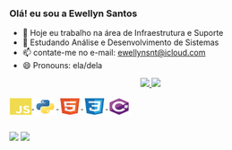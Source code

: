 ### Olá! eu sou a Ewellyn Santos

- 🔭 Hoje eu trabalho na área de Infraestrutura e Suporte
- 🌱 Estudando Análise e Desenvolvimento de Sistemas
- 📫 contate-me no e-mail: ewellynsnt@icloud.com 
- 😄 Pronouns: ela/dela

<div align="center">
  <a href="https://github.com/EwellynSantos">
  <img height="165em" src="https://github-readme-stats.vercel.app/api?username=EwellynSantos&show_icons=true&theme=dracula&include_all_commits=true&count_private=true"/>
  <img height="145em" src="https://github-readme-stats.vercel.app/api/top-langs/?username=EwellynSantos&layout=compact&langs_count=7&theme=dracula"/>
</div>
  
  <div style="display: inline_block"><br>
  <img align="center" alt="Eve-Js" height="30" width="40" src="https://raw.githubusercontent.com/devicons/devicon/master/icons/javascript/javascript-plain.svg">
  <img align="center" alt="Eve-Python" height="30" width="40" src="https://raw.githubusercontent.com/devicons/devicon/master/icons/python/python-original.svg">
  <img align="center" alt="Eve-HTML" height="30" width="40" src="https://raw.githubusercontent.com/devicons/devicon/master/icons/html5/html5-original.svg">
  <img align="center" alt="Eve-CSS" height="30" width="40" src="https://raw.githubusercontent.com/devicons/devicon/master/icons/css3/css3-original.svg">
  <img align="center" alt="Eve-Csharp" height="30" width="40" src="https://raw.githubusercontent.com/devicons/devicon/master/icons/csharp/csharp-original.svg">
</div>
  
  ##
  <div> 
 
  <a href="https://instagram.com/milesnt_" target="_blank"><img src="https://img.shields.io/badge/-Instagram-%23E4405F?style=for-the-badge&logo=instagram&logoColor=white" target="_blank"></a>
  <a href="https://www.linkedin.com/in/ewellyn-santos-471b90233" target="_blank"><img src="https://img.shields.io/badge/-LinkedIn-%230077B5?style=for-the-badge&logo=linkedin&logoColor=white" target="_blank"></a> 
 
</div>
